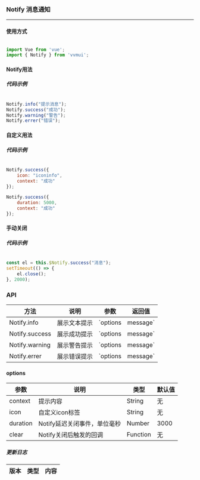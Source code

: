 <!--
 * @Author: Fone丶峰
 * @Date: 2020-04-27 10:32:09
 * @LastEditors: Fone丶峰
 * @LastEditTime: 2020-05-12 15:42:18
 * @Description: msg
 * @Email: qinrifeng@163.com
 * @Github: https://github.com/FoneQinrf
 -->

### Notify 消息通知   <Badge text="v0.04"/>
---

#### 使用方式

``` javascript

import Vue from 'vue';
import { Notify } from 'vvmui';

```


#### Notify用法
##### 代码示例
``` javascript

Notify.info("提示消息");
Notify.success("成功");
Notify.warning("警告");
Notify.errer("错误");

```


#### 自定义用法
##### 代码示例
``` javascript

Notify.success({
    icon: "iconinfo",
    context: "成功"
});

Notify.success({
    duration: 5000,
    context: "成功"
});

```
#### 手动关闭
##### 代码示例
``` javascript

const el = this.$Notify.success("消息");
setTimeout(() => {
    el.close();
}, 2000);

```


### API
| 方法 | 说明 | 参数 | 返回值 |
|------|------------|------------|------------|
| Notify.info  | 展示文本提示     | `options | message`        | 组件实例 |
| Notify.success  | 展示成功提示       | `options | message`      | 组件实例 |
| Notify.warning  | 展示警告提示      | `options | message`       | 组件实例 |
| Notify.errer  | 展示错误提示      | `options | message`   | 组件实例 |

#### options
| 参数 | 说明 | 类型 | 默认值 |
|------|------------|------------|------------|
| context  | 提示内容     | String        | 无 |
| icon  | 自定义icon标签   | String        | 无 |
| duration  |  Notify延迟关闭事件，单位毫秒  | Number        | 3000 |
| clear  |  Notify关闭后触发的回调  | Function        | 无 |

##### 更新日志
| 版本 |类型|内容|
|:-------------:|:-|:-|